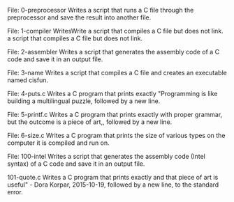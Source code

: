 File: 0-preprocessor Writes a script that runs a C file through the preprocessor and save the result into another file.

File: 1-compiler WritesWrite a script that compiles a C file but does not link. a script that compiles a C file but does not link.

File: 2-assembler Writes a script that generates the assembly code of a C code and save it in an output file.

File: 3-name Writes a script that compiles a C file and creates an executable named cisfun.

File: 4-puts.c Writes a C program that prints exactly "Programming is like building a multilingual puzzle, followed by a new line.

File: 5-printf.c Writes a C program that prints exactly with proper grammar, but the outcome is a piece of art,, followed by a new line.

File: 6-size.c Writes a C program that prints the size of various types on the computer it is compiled and run on.

File: 100-intel Writes a script that generates the assembly code (Intel syntax) of a C code and save it in an output file.

101-quote.c Writes a C program that prints exactly and that piece of art is useful" - Dora Korpar, 2015-10-19, followed by a new line, to the standard error.